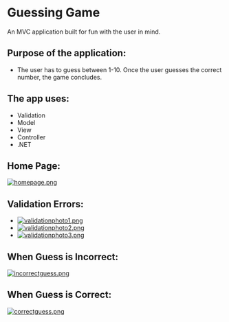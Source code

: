 # Guessing Game
An MVC application built for fun with the user in mind.

## Purpose of the application:
* The user has to guess between 1-10. Once the user guesses the correct number, the game concludes.

## The app uses:
* Validation
* Model
* View
* Controller
* .NET

## Home Page:
[![homepage.png](https://s15.postimg.org/m4nhjqr7f/homepage.png)](https://postimg.org/image/oyqmx6tdj/)

## Validation Errors:
* [![validationphoto1.png](https://s23.postimg.org/uqh0bwgnf/validationphoto1.png)](https://postimg.org/image/45ehgce9z/)
* [![validationphoto2.png](https://s4.postimg.org/cnoi3k5j1/validationphoto2.png)](https://postimg.org/image/je4zczsop/)
* [![validationphoto3.png](https://s17.postimg.org/5gmcnzle7/validationphoto3.png)](https://postimg.org/image/eoel4osgb/)

## When Guess is Incorrect:
[![incorrectguess.png](https://s11.postimg.org/69ri1n8xf/incorrectguess.png)](https://postimg.org/image/uq9nw49nz/)

## When Guess is Correct:
[![correctguess.png](https://s17.postimg.org/v5det9x5b/correctguess.png)](https://postimg.org/image/axzz0yznv/)

